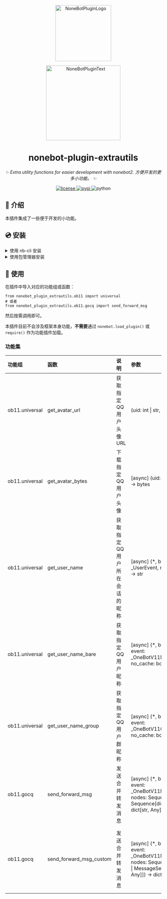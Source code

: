 <div align="center">
  <a href="https://v2.nonebot.dev/store"><img src="https://github.com/A-kirami/nonebot-plugin-template/blob/resources/nbp_logo.png" width="180" height="180" alt="NoneBotPluginLogo"></a>
  <br>
  <p><img src="https://github.com/A-kirami/nonebot-plugin-template/blob/resources/NoneBotPlugin.svg" width="240" alt="NoneBotPluginText"></p>
</div>

<div align="center">

# nonebot-plugin-extrautils

_✨ Extra utility functions for easier development with nonebot2. 方便开发的更多小功能。 ✨_

<a href="./LICENSE">
    <img src="https://img.shields.io/github/license/NCBM/nonebot-plugin-extrautils.svg" alt="license">
</a>
<a href="https://pypi.python.org/pypi/nonebot-plugin-extrautils">
    <img src="https://img.shields.io/pypi/v/nonebot-plugin-extrautils.svg" alt="pypi">
</a>
<img src="https://img.shields.io/badge/python-3.8+-blue.svg" alt="python">

</div>

## 📖 介绍

本插件集成了一些便于开发的小功能。

## 💿 安装

<details>
<summary>使用 nb-cli 安装</summary>
在 nonebot2 项目的根目录下打开命令行, 输入以下指令即可安装

    nb plugin install nonebot-plugin-extrautils

</details>

<details>
<summary>使用包管理器安装</summary>
在 nonebot2 项目的插件目录下, 打开命令行, 根据你使用的包管理器, 输入相应的安装命令

> 注意：如果机器人在某个虚拟环境中运行，请确保安装前已经进入虚拟环境

<details>
<summary>pip</summary>

    pip install nonebot-plugin-extrautils
</details>
<details>
<summary>pdm</summary>

    pdm add nonebot-plugin-extrautils
</details>
<details>
<summary>poetry</summary>

    poetry add nonebot-plugin-extrautils
</details>
<details>
<summary>conda</summary>

    conda install nonebot-plugin-extrautils
</details>

然后**自行加载本插件**

</details>

## 🎉 使用

在插件中导入对应的功能组或函数：

    from nonebot_plugin_extrautils.ob11 import universal
    # 或者
    from nonebot_plugin_extrautils.ob11.gocq import send_forward_msg

然后按需调用即可。

本插件目前不会涉及框架本身功能，**不需要**通过 `nonebot.load_plugin()` 或 `require()` 作为功能插件加载。

### 功能集

| 功能组 | 函数 | 说明 | 参数 | 备注 |
|:-------|:-----|:-----|:-----|:-----|
| ob11.universal | get_avatar_url | 获取指定 QQ 用户头像 URL | (uid: int \| str, size: int = ...) -> str | - |
| ob11.universal | get_avatar_bytes | 下载指定 QQ 用户头像 | [async] (uid: int \| str, size: int = ...) -> bytes | - |
| ob11.universal | get_user_name | 获取指定 QQ 用户所在会话的昵称 | [async] (\*, bot: Bot, event: \_UserEvent, no_cache: bool = ...) -> str | 优先级：群名片>用户昵称 |
| ob11.universal | get_user_name_bare | 获取指定 QQ 用户昵称 | [async] (\*, bot: \_OneBotV11Bot, event: \_OneBotV11MessageEvent, no_cache: bool = ...) -> str | 有未封装版本 |
| ob11.universal | get_user_name_group | 获取指定 QQ 用户群昵称 | [async] (\*, bot: \_OneBotV11Bot, event: \_OneBotV11GroupMessageEvent, no_cache: bool = ...) -> str | 有未封装版本 |
| ob11.gocq | send_forward_msg | 发送合并转发消息 | [async] (\*, bot: \_OneBotV11Bot, event: \_OneBotV11MessageEvent, nodes: Sequence[Message \| Sequence[dict[str, Any]] \| str]) -> dict[str, Any] | 有未封装版本, W.I.P. |
| ob11.gocq | send_forward_msg_custom | 发送合并转发消息 | [async] (\*, bot: \_OneBotV11Bot, event: \_OneBotV11MessageEvent, nodes: Sequence[MessageNode \| MessageSegment \| dict[str, Any]]) -> dict[str, Any] | 允许自定义发送者信息, 有未封装版本, W.I.P. |
